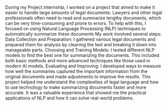 During my Project  internship, I worked on a project that aimed to make it easier to handle large amounts of legal documents. Lawyers and other legal professionals often need to read and summarize lengthy documents, which can be very time-consuming and prone to errors. To help with this, I focused on using Natural Language Processing (NLP) techniques to automatically summarize these documents
My work involved several steps:
Data Collection and Preparation: I gathered various legal documents and prepared them for analysis by cleaning the text and breaking it down into manageable parts.
Choosing and Training Models: I tested different NLP models to find the best one for summarizing the documents. This included both basic methods and more advanced techniques like those used in modern AI models.
Evaluating and Improving: I developed ways to measure how well the summaries captured the important information from the original documents and made adjustments to improve the results.
This project helped me understand the complexities of legal language and how to use technology to make summarizing documents faster and more accurate. It was a valuable experience that showed me the practical applications of NLP and how it can solve real-world problems.
